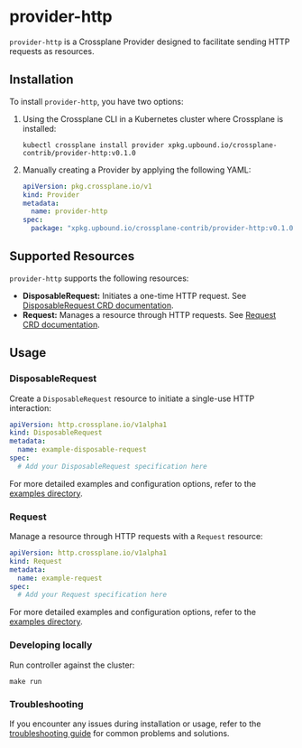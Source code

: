 # provider-http

`provider-http` is a Crossplane Provider designed to facilitate sending HTTP requests as resources.


## Installation

To install `provider-http`, you have two options:

1. Using the Crossplane CLI in a Kubernetes cluster where Crossplane is installed:

    ```console
    kubectl crossplane install provider xpkg.upbound.io/crossplane-contrib/provider-http:v0.1.0
    ```

2. Manually creating a Provider by applying the following YAML:

    ```yaml
    apiVersion: pkg.crossplane.io/v1
    kind: Provider
    metadata:
      name: provider-http
    spec:
      package: "xpkg.upbound.io/crossplane-contrib/provider-http:v0.1.0"
    ```


## Supported Resources

`provider-http` supports the following resources:

- **DisposableRequest:** Initiates a one-time HTTP request. See [DisposableRequest CRD documentation](resources-docs/disposiblerequest_docs.md).
- **Request:** Manages a resource through HTTP requests. See [Request CRD documentation](resources-docs/request_docs.md).

## Usage

### DisposableRequest

Create a `DisposableRequest` resource to initiate a single-use HTTP interaction:

```yaml
apiVersion: http.crossplane.io/v1alpha1
kind: DisposableRequest
metadata:
  name: example-disposable-request
spec:
  # Add your DisposableRequest specification here
```
For more detailed examples and configuration options, refer to the [examples directory](examples/sample/).


### Request

Manage a resource through HTTP requests with a `Request` resource:

```yaml
apiVersion: http.crossplane.io/v1alpha1
kind: Request
metadata:
  name: example-request
spec:
  # Add your Request specification here
```
For more detailed examples and configuration options, refer to the [examples directory](examples/sample/).


### Developing locally

Run controller against the cluster:
```
make run
```


### Troubleshooting
If you encounter any issues during installation or usage, refer to the [troubleshooting guide](https://docs.crossplane.io/knowledge-base/guides/troubleshoot/) for common problems and solutions.